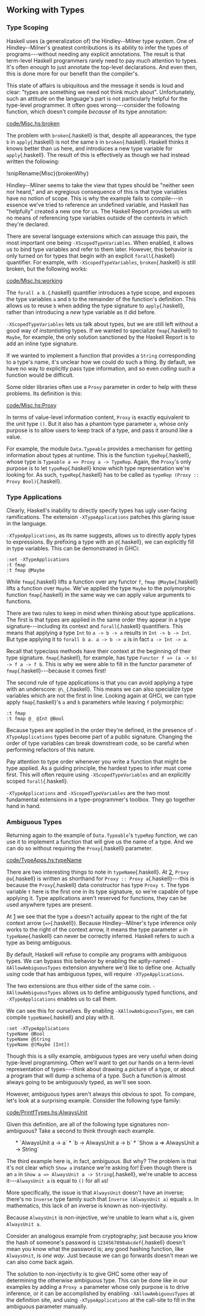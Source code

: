 
## Working with Types

### Type Scoping

Haskell uses (a generalization of) the Hindley--Milner type system. One of
Hindley--Milner's greatest contributions is its ability to infer the types of
programs---without needing any explicit annotations. The result is that term-level
Haskell programmers rarely need to pay much attention to types. It's often
enough to just annotate the top-level declarations. And even then, this is
done more for our benefit than the compiler's.

This state of affairs is ubiquitous and the message it sends is loud and clear:
"types are something we need not think much about". Unfortunately,
such an attitude on the language's part is not particularly helpful for the
type-level programmer. It often goes wrong---consider the following function,
which doesn't compile *because* of its type annotation:

[code/Misc.hs:broken](Snip)

The problem with `broken`{.haskell} is that, despite all appearances, the type `b` in
`apply`{.haskell} is not the same `b` in `broken`{.haskell}. Haskell thinks it knows better
than us here, and introduces a new type variable for `apply`{.haskell}. The result of
this is effectively as though we had instead written the following:

!snipRename{Misc}{brokenWhy}

Hindley--Milner seems to take the view that types should be "neither seen nor
heard," and an egregious consequence of this is that type variables have no
notion of scope.  This is why the example fails to compile---in essence we've
tried to reference an undefined variable, and Haskell has "helpfully" created
a new one for us. The Haskell Report provides us with no means of referencing
type variables outside of the contexts in which they're declared.

There are several language extensions which can assuage this pain, the most
important one being `-XScopedTypeVariables`. When
enabled, it allows us to bind type variables and refer to them later. However,
this behavior is only turned on for types that begin with an explicit
`forall`{.haskell} quantifier. For example, with `-XScopedTypeVariables`,
`broken`{.haskell} is still broken, but the following works:

[code/Misc.hs:working](Snip)

The `forall a b.`{.haskell} quantifier introduces a type scope, and exposes the type
variables `a` and `b` to the remainder of the function's definition. This
allows us to reuse `b` when adding the type signature to `apply`{.haskell}, rather
than introducing a *new* type variable as it did before.

`-XScopedTypeVariables` lets us talk about types, but we are still left
without a good way of *instantiating* types. If we wanted to specialize
`fmap`{.haskell} to `Maybe`, for example, the only solution sanctioned by the
Haskell Report is to add an inline type signature.

If we wanted to implement a function that provides a `String` corresponding
to a type's name, it's unclear how we could do such a thing. By default, we have
no way to explicitly pass type information, and so even *calling* such a
function would be difficult.

Some older libraries often use a `Proxy` parameter in order to help with
these problems. Its definition is this:

[code/Misc.hs:Proxy](Snip)

In terms of value-level information content, `Proxy` is exactly equivalent to
the unit type `()`. But it also has a phantom type parameter `a`,
whose only purpose is to allow users to keep track of a type, and pass it around
like a value.

For example, the module `Data.Typeable` provides a mechanism for getting
information about types at runtime. This is the function `typeRep`{.haskell}, whose
type is `Typeable a => Proxy a -> TypeRep`. Again, the `Proxy`'s only
purpose is to let `typeRep`{.haskell} know which type representation we're looking for.
As such, `typeRep`{.haskell} has to be called as `typeRep (Proxy :: Proxy Bool)`{.haskell}.


### Type Applications

Clearly, Haskell's inability to directly specify types has ugly user-facing
ramifications. The extension `-XTypeApplications` patches this glaring
issue in the language.

`-XTypeApplications`, as its name suggests, allows us to directly apply
types to expressions. By prefixing a type with an `@`{.haskell}, we can explicitly fill
in type variables. This can be demonstrated in GHCi:

```{ghci=code/TypeApps.hs}
:set -XTypeApplications
:t fmap
:t fmap @Maybe
```

While `fmap`{.haskell} lifts a function over any functor `f`, `fmap @Maybe`{.haskell}
lifts a function over `Maybe`. We've applied the type `Maybe` to the
polymorphic function `fmap`{.haskell} in the same way we can apply value arguments to
functions.

There are two rules to keep in mind when thinking about type applications. The
first is that types are applied in the same order they appear in a type
signature---including its context and `forall`{.haskell} quantifiers. This means that
applying a type `Int` to `a -> b -> a` results in `Int -> b -> Int`.
But type applying it to `forall b a. a -> b -> a` is in fact `a -> Int ->
a`.

Recall that typeclass methods have their context at the beginning of their type
signature. `fmap`{.haskell}, for example, has type `Functor f => (a -> b) -> f a ->
f b`. This is why we were able to fill in the functor parameter of
`fmap`{.haskell}---because it comes first!

The second rule of type applications is that you can avoid applying a type with
an underscore: `@\_`{.haskell}. This means we can also specialize type variables which
are not the first in line. Looking again at GHCi, we can type apply `fmap`{.haskell}'s
`a` and `b` parameters while leaving `f` polymorphic:

```{ghci=code/TypeApps.hs}
:t fmap
:t fmap @_ @Int @Bool
```

Because types are applied in the order they're defined, in the presence of
`-XTypeApplications` types become part of a public signature. Changing the
order of type variables can break downstream code, so be careful when performing
refactors of this nature.

Pay attention to type order whenever you write a function that might be type
applied. As a guiding principle, the hardest types to infer must come first.
This will often require using `-XScopedTypeVariables` and an explicitly scoped
`forall`{.haskell}.

`-XTypeApplications` and `-XScopedTypeVariables` are the two most
fundamental extensions in a type-programmer's toolbox. They go together hand in
hand.


### Ambiguous Types

Returning again to the example of `Data.Typeable`'s `typeRep` function, we
can use it to implement a function that will give us the name of a type. And we
can do so without requiring the `Proxy`{.haskell} parameter.

[code/TypeApps.hs:typeName](Snip)

There are two interesting things to note in `typeName`{.haskell}. At [2](Ann), `Proxy
@a`{.haskell} is written as shorthand for `Proxy :: Proxy a`{.haskell}---this is because the
`Proxy`{.haskell} data constructor has type `Proxy t`. The type variable `t` here
is the first one in its type signature, so we're capable of type applying it.
Type applications aren't reserved for functions, they can be used anywhere types
are present.

At [1](Ann) we see that the type `a` doesn't actually appear to the right of
the fat context arrow (`=>`{.haskell}). Because Hindley--Milner's type inference only
works to the right of the context arrow, it means the type parameter `a` in
`typeName`{.haskell} can never be correctly inferred. Haskell refers to such a type as
being ambiguous.

By default, Haskell will refuse to compile any programs with ambiguous types. We
can bypass this behavior by enabling the aptly-named `-XAllowAmbiguousTypes`
extension anywhere we'd like to define one. Actually *using* code that has
ambiguous types, will require `-XTypeApplications`.

The two extensions are thus either side of the same coin.
`-XAllowAmbiguousTypes` allows us to define ambiguously typed functions, and
`-XTypeApplications` enables us to call them.

We can see this for ourselves. By enabling `-XAllowAmbiguousTypes`, we can
compile `typeName`{.haskell} and play with it.

```{ghci=code/TypeApps.hs}
:set -XTypeApplications
typeName @Bool
typeName @String
typeName @(Maybe [Int])
```

Though this is a silly example, ambiguous types are very useful when doing
type-level programming. Often we'll want to get our hands on a term-level
representation of types---think about drawing a picture of a type, or about a
program that will dump a schema of a type. Such a function is almost always
going to be ambiguously typed, as we'll see soon.

However, ambiguous types aren't always this obvious to spot. To compare, let's
look at a surprising example. Consider the following type family:

[code/PrintfTypes.hs:AlwaysUnit](Snip)

Given this definition, are all of the following type signatures non-ambiguous?
Take a second to think through each example.

<ol>
  * `AlwaysUnit a -> a`
  * `b -> AlwaysUnit a -> b`
  * `Show a => AlwaysUnit a -> String`
</ol>

The third example here is, in fact, ambiguous. But why? The problem is that it's
not clear which `Show a` instance we're asking for! Even though there is an
`a` in `Show a => AlwaysUnit a -> String`{.haskell}, we're unable to access
it---`AlwaysUnit a` is equal to `()` for all `a`s!

More specifically, the issue is that `AlwaysUnit` doesn't have an inverse;
there's no `Inverse` type family such that `Inverse (AlwaysUnit a)` equals
`a`. In mathematics, this lack of an inverse is known as
non-injectivity.

Because `AlwaysUnit` is non-injective, we're unable to learn what `a` is,
given `AlwaysUnit a`.

Consider an analogous example from cryptography; just because you know the hash
of someone's password is `1234567890abcdef`{.haskell} doesn't mean you know what the
password is; any good hashing function, like `AlwaysUnit`, is *one way*.
Just because we can go forwards doesn't mean we can also come back again.

The solution to non-injectivity is to give GHC some other way of determining the
otherwise ambiguous type. This can be done like in our examples by adding a
`Proxy a` parameter whose only purpose is to drive inference, or it can be
accomplished by enabling `-XAllowAmbiguousTypes` at the definition site,
and using `-XTypeApplications` at the call-site to fill in the ambiguous
parameter manually.


